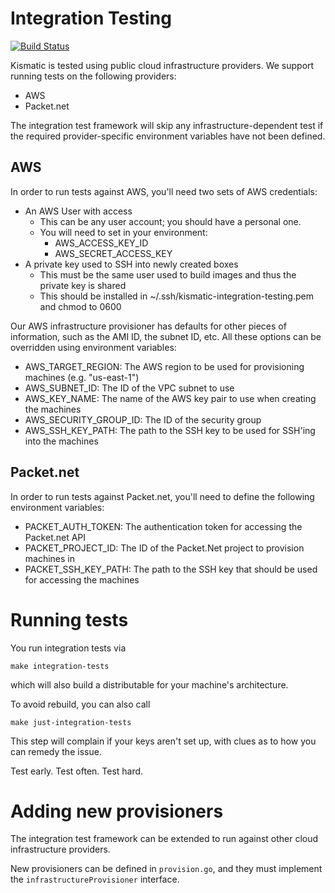 # Integration Testing
[![Build Status](https://snap-ci.com/ulSrRsof30gMr7eaXZ_eufLs7XQtmS6Lw4eYwkmATn4/build_image)](https://snap-ci.com/apprenda/kismatic/branch/master)

Kismatic is tested using public cloud infrastructure providers. We support running tests
on the following providers:
- AWS
- Packet.net

The integration test framework will skip any infrastructure-dependent test if the
required provider-specific environment variables have not been defined.

## AWS
In order to run tests against AWS, you'll need two sets of AWS credentials:
 - An AWS User with access
    - This can be any user account; you should have a personal one.
    - You will need to set in your environment:
        - AWS_ACCESS_KEY_ID
        - AWS_SECRET_ACCESS_KEY
 - A private key used to SSH into newly created boxes
    - This must be the same user used to build images and thus the private key is shared
    - This should be installed in ~/.ssh/kismatic-integration-testing.pem and chmod to 0600

Our AWS infrastructure provisioner has defaults for other pieces of information, such as
the AMI ID, the subnet ID, etc. All these options can be overridden using environment variables:
- AWS_TARGET_REGION: The AWS region to be used for provisioning machines (e.g. "us-east-1")
- AWS_SUBNET_ID: The ID of the VPC subnet to use
- AWS_KEY_NAME: The name of the AWS key pair to use when creating the machines
- AWS_SECURITY_GROUP_ID: The ID of the security group
- AWS_SSH_KEY_PATH: The path to the SSH key to be used for SSH'ing into the machines

## Packet.net
In order to run tests against Packet.net, you'll need to define the following environment variables:
- PACKET_AUTH_TOKEN: The authentication token for accessing the Packet.net API
- PACKET_PROJECT_ID: The ID of the Packet.Net project to provision machines in
- PACKET_SSH_KEY_PATH: The path to the SSH key that should be used for accessing the machines

# Running tests

 You run integration tests via

 ```make integration-tests```

 which will also build a distributable for your machine's architecture.

 To avoid rebuild, you can also call

 ```make just-integration-tests```

 This step will complain if your keys aren't set up, with clues as to how you can remedy the issue.

 Test early. Test often. Test hard.

# Adding new provisioners
The integration test framework can be extended to run against other cloud infrastructure providers.

New provisioners can be defined in `provision.go`, and they must implement the `infrastructureProvisioner`
interface.
